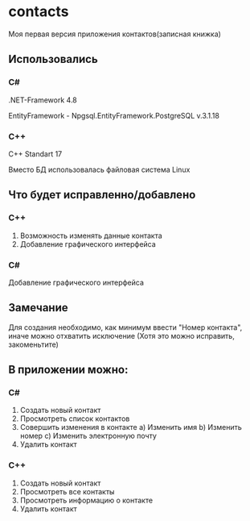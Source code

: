 # contacts
Моя первая версия приложения контактов(записная книжка)

## Использовались
### C#
.NET-Framework 4.8

EntityFramework - Npgsql.EntityFramework.PostgreSQL v.3.1.18
### C++
C++ Standart 17

Вместо БД использовалась файловая система Linux

## Что будет исправленно/добавлено
### C++
1) Возможность изменять данные контакта
2) Добавление графического интерфейса
### C#
Добавление графического интерфейса

## Замечание
Для создания необходимо, как минимум ввести "Номер контакта", иначе можно отхватить исключение (Хотя это можно исправить, закоменьтите)

## В приложении можно:
### C#
1) Создать новый контакт
2) Просмотреть список контактов
3) Совершить изменения в контакте a) Изменить имя b) Изменить номер c) Изменить электронную почту
4) Удалить контакт
### C++
1) Создать новый контакт
2) Просмотреть все контакты
3) Просмотреть информацию о контакте
4) Удалить контакт

